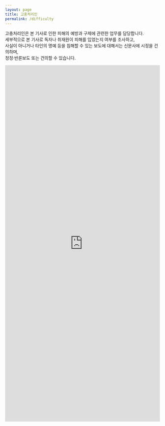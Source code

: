 ```yaml
---
layout: page
title: 고충처리인
permalink: /difficulty
---
```



<p>고충처리인은 본 기사로 인한 피해의 예방과 구제에 관련한 업무를 담당합니다.<br>세부적으로 본 기사로 독자나 취재원이 피해를 입었는지 여부를 조사하고,<br>사실이 아니거나 타인의 명예 등을 침해할 수 있는 보도에 대해서는 신문사에 시정을 건의하며,<br>정정·반론보도 또는 건의할 수 있습니다.<br></p>

<iframe src="https://docs.google.com/forms/d/e/1FAIpQLSdcr_4av1c9XBMP_twy2sR_sNvb0SBg2DZEOiCSDUa0IgvIgw/viewform?embedded=true" width="100%" height="1158" frameborder="0" marginheight="0" marginwidth="0">로드 중...</iframe>